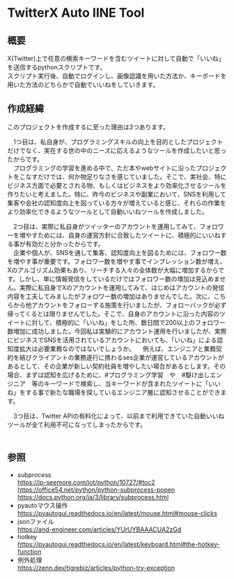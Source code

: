 # TwitterX Auto IINE Tool
## 概要
X(Twitter)上で任意の検索キーワードを含むツイートに対して自動で「いいね」を送信するpythonスクリプトです。  
スクリプト実行後、自動でログインし、画像認識を用いた方法か、キーボードを用いた方法のどちらかで自動でいいねをしていきます。

## 作成経緯
このプロジェクトを作成するに至った理由は3つあります。

　1つ目は、私自身が、プログラミングスキルの向上を目的としたプロジェクトだけでなく、実在する世の中のニーズに応えるようなツールを作成したいと思ったからです。  
　プログラミングの学習を進める中で、ただ本やwebサイトに沿ったプロジェクトをこなすだけでは、何か物足りなさを感じていました。そこで、実社会、特にビジネス方面で必要とされる物、もしくはビジネスをより効率化させるツールを作りたいと考えました。特に、昨今のビジネスや副業において、SNSを利用して集客や会社の認知度向上を図っている方々が増えていると感じ、それらの作業をより効率化できるようなツールとして自動いいねツールを作成しました。

　2つ目は、実際に私自身がツイッターのアカウントを運用してみて、フォロワーを増やすためには、自身の運営方針に合致したツイートに、積極的にいいねする事が有効だと分かったからです。  
　企業や個人が、SNSを通して集客、認知度向上を図るためには、フォロワー数を増やす事が重要です。フォロワー数を増やす事でインプレッション数が増え、Xのアルゴリズム効果もあり、リーチする人々の全体数が大幅に増加するからです。しかし、単に情報発信をしているだけではフォロワー数の増加は見込めません。実際に私自身でXのアカウントを運用してみて、はじめはアカウントの発信内容を工夫してみましたがフォロワー数の増加はありませんでした。次に、こちらから他アカウントをフォローする施策を行いましたが、フォローバックが必ず帰ってくるとは限りませんでした。そこで、自身のアカウントに沿った内容のツイートに対して、積極的に「いいね」をした所、数日間で200以上のフォロワー数増加に成功しました。今回私は実験的にアカウント運用を行いましたが、実際にビジネスでSNSを活用されているアカウントにおいても、「いいね」による認知度拡大は必要業務なのではないでしょうか。
　例えば、エンジニアと業務契約を結びクライアントの業務遂行に携わるses企業が運営しているアカウントがあるとして、その企業が新しい契約社員を増やしたい場合があるとします。その場合、まずは認知を広げるために、#プログラミング学習　や　#駆け出しエンジニア　等のキーワードで検索し、当キーワードが含まれたツイートに「いいね」をする事で新たな職場を探しているエンジニア層に認知させることができます。  

　3つ目は、Twitter APIの有料化によって、以前まで利用できていた自動いいねツールが全て利用不可になってしまったからです。  
　
 　
 
## 参照  
- subprocess  
https://jp-seemore.com/iot/python/10727/#toc2  
https://office54.net/python/python-subprocess-popen  
https://docs.python.org/ja/3/library/subprocess.html  
- pyautoマウス操作  
https://pyautogui.readthedocs.io/en/latest/mouse.html#mouse-clicks
- jsonファイル  
https://and-engineer.com/articles/YUrUYBAAACUA2zGd
- hotkey  
https://pyautogui.readthedocs.io/en/latest/keyboard.html#the-hotkey-function
- 例外処理  
  https://zenn.dev/tigrebiz/articles/python-try-exception
